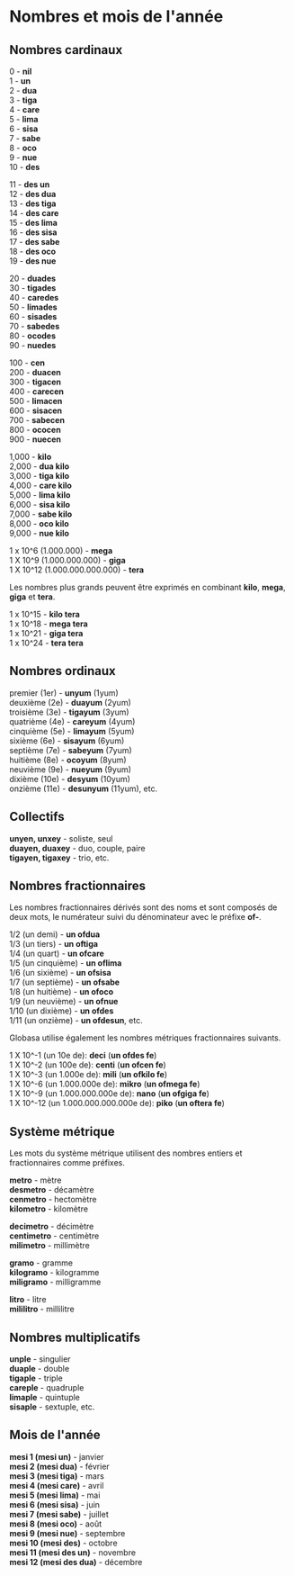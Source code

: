 <h1>Nombres et mois de l'année</h1>
<p>
</p>
<h2>Nombres cardinaux</h2>
<p>0 - <strong>nil</strong><br /> 1 - <strong>un</strong><br /> 2 - <strong>dua</strong><br /> 3 -
	<strong>tiga</strong><br /> 4 - <strong>care</strong><br /> 5 - <strong>lima</strong><br /> 6 -
	<strong>sisa</strong><br /> 7 - <strong>sabe</strong><br /> 8 - <strong>oco</strong><br /> 9 -
	<strong>nue</strong><br /> 10 - <strong>des</strong></p>
<p>11 - <strong>des un</strong><br /> 12 - <strong>des dua</strong><br /> 13 - <strong>des tiga</strong><br /> 14 -
	<strong>des care</strong><br /> 15 - <strong>des lima</strong><br /> 16 - <strong>des sisa</strong><br /> 17 -
	<strong>des sabe</strong><br /> 18 - <strong>des oco</strong><br /> 19 - <strong>des nue</strong></p>
<p>20 - <strong>duades</strong><br /> 30 - <strong>tigades</strong><br /> 40 - <strong>caredes</strong><br /> 50 -
	<strong>limades</strong><br /> 60 - <strong>sisades</strong><br /> 70 - <strong>sabedes</strong><br /> 80 -
	<strong>ocodes</strong><br /> 90 - <strong>nuedes</strong></p>
<p>100 - <strong>cen</strong><br /> 200 - <strong>duacen</strong><br /> 300 - <strong>tigacen</strong><br /> 400 -
	<strong>carecen</strong><br /> 500 - <strong>limacen</strong><br /> 600 - <strong>sisacen</strong><br /> 700 -
	<strong>sabecen</strong><br /> 800 - <strong>ococen</strong><br /> 900 - <strong>nuecen</strong></p>
<p>1,000 - <strong>kilo</strong><br /> 2,000 - <strong>dua kilo</strong><br /> 3,000 - <strong>tiga kilo</strong><br />
	4,000 - <strong>care kilo</strong><br /> 5,000 - <strong>lima kilo</strong><br /> 6,000 - <strong>sisa
		kilo</strong><br /> 7,000 - <strong>sabe kilo</strong><br /> 8,000 - <strong>oco kilo</strong><br /> 9,000 -
	<strong>nue kilo</strong></p>
<p>1 x 10^6 (1.000.000) - <strong>mega</strong><br /> 1 X 10^9 (1.000.000.000) - <strong>giga</strong><br /> 1 X 10^12
	(1.000.000.000.000) - <strong>tera</strong> </p>
<p>Les nombres plus grands peuvent être exprimés en combinant <strong>kilo</strong>, <strong>mega</strong>,
	<strong>giga</strong> et <strong>tera</strong>.</p>
<p>1 x 10^15 - <strong>kilo tera</strong><br /> 1 x 10^18 - <strong>mega tera</strong><br /> 1 x 10^21 - <strong>giga
		tera</strong><br /> 1 x 10^24 - <strong>tera tera</strong> </p>
<h2>Nombres ordinaux</h2>
<p>premier (1er) - <strong>unyum</strong> (1yum)<br /> deuxième (2e) - <strong>duayum</strong> (2yum)<br /> troisième
	(3e) - <strong>tigayum</strong> (3yum)<br /> quatrième (4e) - <strong>careyum</strong> (4yum)<br /> cinquième (5e) -
	<strong>limayum</strong> (5yum)<br /> sixième (6e) - <strong>sisayum</strong> (6yum)<br /> septième (7e) -
	<strong>sabeyum</strong> (7yum)<br /> huitième (8e) - <strong>ocoyum</strong> (8yum)<br /> neuvième (9e) -
	<strong>nueyum</strong> (9yum)<br /> dixième (10e) - <strong>desyum</strong> (10yum)<br /> onzième (11e) -
	<strong>desunyum</strong> (11yum), etc.</p>
<h2>Collectifs</h2>
<p><strong>unyen, unxey</strong> - soliste, seul<br />
	<strong>duayen, duaxey</strong> - duo, couple, paire<br />
	<strong>tigayen, tigaxey</strong> - trio, etc.
</p>
<h2>Nombres fractionnaires</h2>
<p>Les nombres fractionnaires dérivés sont des noms et sont composés de deux mots, le numérateur suivi du dénominateur
	avec le préfixe <strong>of-</strong>.</p>
<p>1/2 (un demi) - <strong>un ofdua</strong><br /> 1/3 (un tiers) - <strong>un oftiga</strong><br /> 1/4 (un quart) -
	<strong>un ofcare</strong><br /> 1/5 (un cinquième) - <strong>un oflima</strong><br /> 1/6 (un sixième) - <strong>un
		ofsisa</strong><br /> 1/7 (un septième) - <strong>un ofsabe</strong><br /> 1/8 (un huitième) - <strong>un
		ofoco</strong><br /> 1/9 (un neuvième) - <strong>un ofnue</strong><br /> 1/10 (un dixième) - <strong>un
		ofdes</strong><br /> 1/11 (un onzième) - <strong>un ofdesun</strong>, etc.</p>
<p>Globasa utilise également les nombres métriques fractionnaires suivants. </p>
<p>1 X 10^-1 (un 10e de): <strong>deci</strong> (<strong>un ofdes fe</strong>)<br /> 1 X 10^-2 (un 100e de):
	<strong>centi</strong> (<strong>un ofcen fe</strong>)<br /> 1 X 10^-3 (un 1.000e de): <strong>mili</strong>
	(<strong>un ofkilo fe</strong>)<br /> 1 X 10^-6 (un 1.000.000e de): <strong>mikro</strong> (<strong>un ofmega
		fe</strong>)<br /> 1 X 10^-9 (un 1.000.000.000e de): <strong>nano</strong> (<strong>un ofgiga fe</strong>)<br />
	1 X 10^-12 (un 1.000.000.000.000e de): <strong>piko</strong> (<strong>un oftera fe</strong>) </p>
<h2>Système métrique</h2>
<p>Les mots du système métrique utilisent des nombres entiers et fractionnaires comme préfixes.</p>
<p><strong>metro</strong> - mètre<br />
	<strong>desmetro</strong> - décamètre<br />
	<strong>cenmetro</strong> - hectomètre<br />
	<strong>kilometro</strong> - kilomètre
</p>
<p><strong>decimetro</strong> - décimètre<br />
	<strong>centimetro</strong> - centimètre<br />
	<strong>milimetro</strong> - millimètre
</p>
<p><strong>gramo</strong> - gramme<br />
	<strong>kilogramo</strong> - kilogramme<br />
	<strong>miligramo</strong> - milligramme
</p>
<p><strong>litro</strong> - litre<br />
	<strong>mililitro</strong> - millilitre
</p>
<h2>Nombres multiplicatifs</h2>
<p><strong>unple</strong> - singulier<br />
	<strong>duaple</strong> - double<br />
	<strong>tigaple</strong> - triple<br />
	<strong>careple</strong> - quadruple<br />
	<strong>limaple</strong> - quintuple<br />
	<strong>sisaple</strong> - sextuple, etc.
</p>
<h2>Mois de l'année</h2>
<p><strong>mesi 1 (mesi un)</strong> - janvier<br />
	<strong>mesi 2 (mesi dua)</strong> - février<br />
	<strong>mesi 3 (mesi tiga)</strong> - mars<br />
	<strong>mesi 4 (mesi care)</strong> - avril<br />
	<strong>mesi 5 (mesi lima)</strong> - mai<br />
	<strong>mesi 6 (mesi sisa)</strong> - juin<br />
	<strong>mesi 7 (mesi sabe)</strong> - juillet<br />
	<strong>mesi 8 (mesi oco)</strong> - août<br />
	<strong>mesi 9 (mesi nue)</strong> - septembre<br />
	<strong>mesi 10 (mesi des)</strong> - octobre<br />
	<strong>mesi 11 (mesi des un)</strong> - novembre<br />
	<strong>mesi 12 (mesi des dua)</strong> - décembre
</p>
<p></p>
